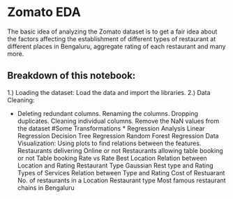 # Zomato EDA

The basic idea of analyzing the Zomato dataset is to get a fair idea about the factors affecting the establishment
of different types of restaurant at different places in Bengaluru, aggregate rating of each restaurant and many more.

## Breakdown of this notebook:
1.) Loading the dataset: Load the data and import the libraries.
2.) Data Cleaning:
* Deleting redundant columns.
Renaming the columns.
Dropping duplicates.
Cleaning individual columns.
Remove the NaN values from the dataset
#Some Transformations *
Regression Analysis
Linear Regression
Decision Tree Regression
Random Forest Regression
Data Visualization: Using plots to find relations between the features.
Restaurants delivering Online or not
Restaurants allowing table booking or not
Table booking Rate vs Rate
Best Location
Relation between Location and Rating
Restaurant Type
Gaussian Rest type and Rating
Types of Services
Relation between Type and Rating
Cost of Restuarant
No. of restaurants in a Location
Restaurant type
Most famous restaurant chains in Bengaluru
